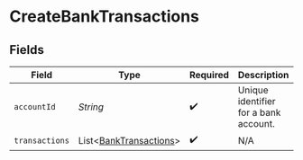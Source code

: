 # CreateBankTransactions


## Fields

| Field                                                                  | Type                                                                   | Required                                                               | Description                                                            | Example                                                                |
| ---------------------------------------------------------------------- | ---------------------------------------------------------------------- | ---------------------------------------------------------------------- | ---------------------------------------------------------------------- | ---------------------------------------------------------------------- |
| `accountId`                                                            | *String*                                                               | :heavy_check_mark:                                                     | Unique identifier for a bank account.                                  | 13d946f0-c5d5-42bc-b092-97ece17923ab                                   |
| `transactions`                                                         | List\<[BankTransactions](../../models/components/BankTransactions.md)> | :heavy_check_mark:                                                     | N/A                                                                    |                                                                        |